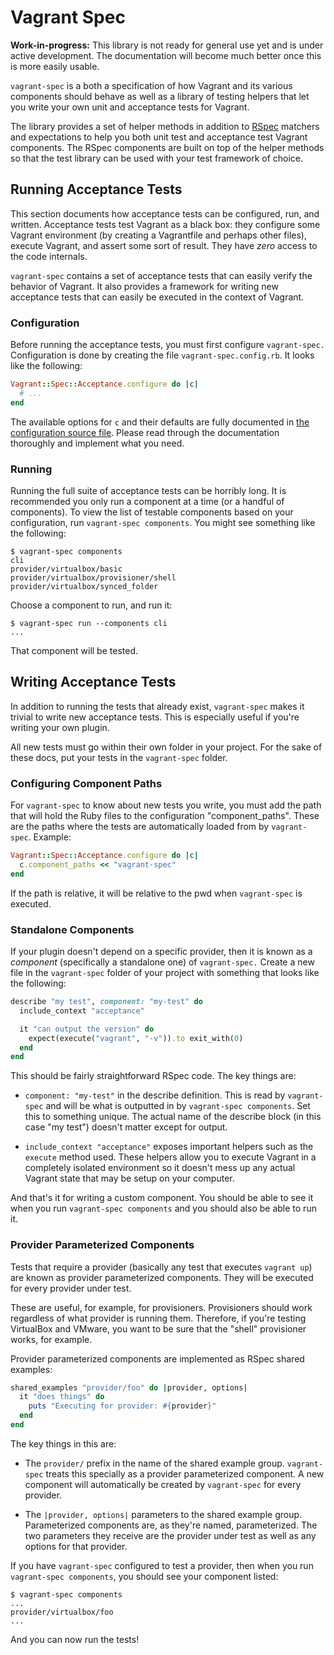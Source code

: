 # Vagrant Spec

**Work-in-progress:** This library is not ready for general use yet and
is under active development. The documentation will become much better once
this is more easily usable.

`vagrant-spec` is a both a specification of how Vagrant and its various
components should behave as well as a library of testing helpers that
let you write your own unit and acceptance tests for Vagrant.

The library provides a set of helper methods in addition to
[RSpec](https://github.com/rspec/rspec) matchers and expectations to help
you both unit test and acceptance test Vagrant components. The RSpec
components are built on top of the helper methods so that the test library
can be used with your test framework of choice.

## Running Acceptance Tests

This section documents how acceptance tests can be configured, run, and
written. Acceptance tests test Vagrant as a black box: they configure some
Vagrant environment (by creating a Vagrantfile and perhaps other files),
execute Vagrant, and assert some sort of result. They have _zero_ access
to the code internals.

`vagrant-spec` contains a set of acceptance tests that can easily verify
the behavior of Vagrant. It also provides a framework for writing new
acceptance tests that can easily be executed in the context of Vagrant.

### Configuration

Before running the acceptance tests, you must first configure
`vagrant-spec.` Configuration is done by creating the file 
`vagrant-spec.config.rb`. It looks like the following:

```ruby
Vagrant::Spec::Acceptance.configure do |c|
  # ...
end
```

The available options for `c` and their defaults are fully documented
in [the configuration source file](https://github.com/mitchellh/vagrant-spec/blob/master/lib/vagrant-spec/acceptance/configuration.rb). Please read through the documentation thoroughly and
implement what you need.

### Running

Running the full suite of acceptance tests can be horribly long.
It is recommended you only run a component at a time (or a handful
of components). To view the list of testable components based on 
your configuration, run `vagrant-spec components`. You might
see something like the following:

```
$ vagrant-spec components
cli
provider/virtualbox/basic
provider/virtualbox/provisioner/shell
provider/virtualbox/synced_folder
```

Choose a component to run, and run it:

```
$ vagrant-spec run --components cli
...
```

That component will be tested.

## Writing Acceptance Tests

In addition to running the tests that already exist, `vagrant-spec`
makes it trivial to write new acceptance tests. This is especially
useful if you're writing your own plugin.

All new tests must go within their own folder in your project.
For the sake of these docs, put your tests in the `vagrant-spec`
folder.

### Configuring Component Paths

For `vagrant-spec` to know about new tests you write, you must
add the path that will hold the Ruby files to the configuration
"component_paths". These are the paths where the tests are 
automatically loaded from by `vagrant-spec`. Example:

```ruby
Vagrant::Spec::Acceptance.configure do |c|
  c.component_paths << "vagrant-spec"
end
```

If the path is relative, it will be relative to the pwd when 
`vagrant-spec` is executed.

### Standalone Components

If your plugin doesn't depend on a specific provider, then it is
known as a _component_ (specifically a standalone one) of
`vagrant-spec.` Create a new file in the `vagrant-spec` folder
of your project with something that looks like the following:

```ruby
describe "my test", component: "my-test" do
  include_context "acceptance"

  it "can output the version" do
    expect(execute("vagrant", "-v")).to exit_with(0)
  end
end
```

This should be fairly straightforward RSpec code. The key
things are:

* `component: "my-test"` in the describe definition. This is read
  by `vagrant-spec` and will be what is outputted in by
  `vagrant-spec components`. Set this to something unique. The actual
  name of the describe block (in this case "my test") doesn't matter
  except for output.

* `include_context "acceptance"` exposes important helpers such
  as the `execute` method used. These helpers allow you to execute
  Vagrant in a completely isolated environment so it doesn't mess up
  any actual Vagrant state that may be setup on your computer.

And that's it for writing a custom component. You should be able to
see it when you run `vagrant-spec components` and you should also
be able to run it.

### Provider Parameterized Components

Tests that require a provider (basically any test that executes
`vagrant up`) are known as provider parameterized components. They
will be executed for every provider under test. 

These are useful, for example, for provisioners. Provisioners should
work regardless of what provider is running them. Therefore, if you're
testing VirtualBox and VMware, you want to be sure that the "shell"
provisioner works, for example. 

Provider parameterized components are implemented as RSpec
shared examples:

```ruby
shared_examples "provider/foo" do |provider, options|
  it "does things" do
    puts "Executing for provider: #{provider}"
  end
end
```

The key things in this are:

* The `provider/` prefix in the name of the shared example group.
  `vagrant-spec` treats this specially as a provider parameterized
  component. A new component will automatically be created by
  `vagrant-spec` for every provider.

* The `|provider, options|` parameters to the shared example group. 
  Parameterized components are, as they're named, parameterized. 
  The two parameters they receive are the provider under test
  as well as any options for that provider.

If you have `vagrant-spec` configured to test a provider, then when
you run `vagrant-spec components`, you should see your component
listed:

```
$ vagrant-spec components
...
provider/virtualbox/foo
...
```

And you can now run the tests!
